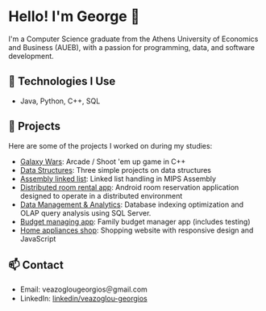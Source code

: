 # Hello! I'm George 👋  
I'm a Computer Science graduate from the Athens University of Economics and Business (AUEB), with a passion for programming, data, and software development.

## 🔧 Technologies I Use
- Java, Python, C++, SQL

## 📂 Projects
Here are some of the projects I worked on during my studies:
- [Galaxy Wars](https://github.com/george123/todo-app): Arcade / Shoot 'em up game in C++
- [Data Structures](https://github.com/george123/algorithms-exercises): Three simple projects on data structures
- [Assembly linked list](): Linked list handling in MIPS Assembly
- [Distributed room rental app](): Android room reservation application designed to operate in a distributed environment
- [Data Management & Analytics](): Database indexing optimization and OLAP query analysis using SQL Server.
- [Budget managing app](): Family budget manager app (includes testing)
- [Home appliances shop](): Shopping website with responsive design and JavaScript

## 📫 Contact
- Email: veazoglougeorgios＠gmail.com
- LinkedIn: [linkedin/veazoglou-georgios](https://www.linkedin.com/in/veazoglou-georgios)